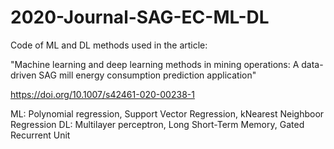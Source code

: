 # 2020-Journal-SAG-EC-ML-DL
Code of ML and DL methods used in the article: 

"Machine learning and deep learning methods in mining operations: A data-driven SAG mill energy consumption prediction application"

https://doi.org/10.1007/s42461-020-00238-1

ML: Polynomial regression, Support Vector Regression, kNearest Neighboor Regression
DL: Multilayer perceptron, Long Short-Term Memory, Gated Recurrent Unit
